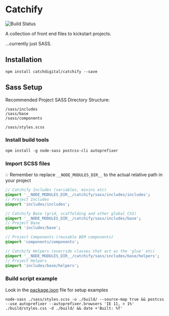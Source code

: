 # Catchify

![Build Status](https://travis-ci.org/catchdigital/catchify.svg?branch=master)

A collection of front end files to kickstart projects.

...currently just SASS.

## Installation
`npm install catchdigital/catchify --save`

## Sass Setup

Recommended Project SASS Directory Structure:
```
/sass/includes
/sass/base
/sass/components

/sass/styles.scss
```

### Install build tools
```
npm install -g node-sass postcss-cli autoprefixer
```

### Import SCSS files
:bulb: Remember to replace `__NODE_MODULES_DIR__` to the actual relative path in your project

```sass
// Catchify Includes (variables, mixins etc)
@import '__NODE_MODULES_DIR__/catchify/sass/includes/includes';
// Project Includes
@import 'includes/includes';

// Catchify Base (grid, scaffolding and other global CSS)
@import '__NODE_MODULES_DIR__/catchify/sass/includes/base';
// Project Base
@import 'includes/base';

// Project Components (reusable BEM components)
@import 'components/components';

// Catchify Helpers (override classes that act as the 'glue' etc)
@import '__NODE_MODULES_DIR__/catchify/sass/includes/base/helpers';
// Project Helpers
@import 'includes/base/helpers';
```

### Build script example
Look in the [package.json](./package.json) file for setup examples
```
node-sass ./sass/styles.scss -o ./build/ --source-map true && postcss --use autoprefixer --autoprefixer.browsers 'IE 11, > 1%' ./build/styles.css -d ./build/ && date +'Built: %T'
```
